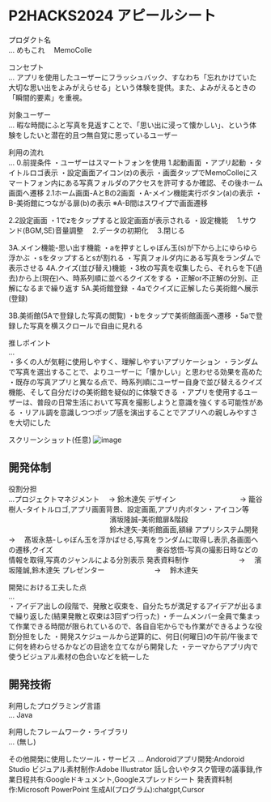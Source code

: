 # P2HACKS2024 アピールシート 

プロダクト名  
...
めもこれ　
MemoColle

コンセプト  
...  アプリを使用したユーザーにフラッシュバック、すなわち「忘れかけていた大切な思い出をよみがえらせる」という体験を提供。また、よみがえるときの「瞬間的要素」を重視。

対象ユーザー  
...  暇な時間にふと写真を見返すことで、「思い出に浸って懐かしい」、という体験をしたいと潜在的且つ無自覚に思っているユーザー

利用の流れ  
... 
0.前提条件
・ユーザーはスマートフォンを使用
1.起動画面
・アプリ起動
・タイトルロゴ表示
・設定画面アイコン(z)の表示
・画面タップでMemoColleにスマートフォン内にある写真フォルダのアクセスを許可するか確認、その後ホーム画面へ遷移
2.1ホーム画面-AとBの2画面
・A-メイン機能実行ボタン(a)の表示
・B-美術館につながる扉(b)の表示
※A-B間はスワイプで画面遷移

2.2設定画面
・1でzをタップすると設定画面が表示される
・設定機能
　1.サウンド(BGM,SE)音量調整
　2.データの初期化
　3.閉じる

3A.メイン機能-思い出す機能
・aを押すとしゃぼん玉(s)が下から上にゆらゆら浮かぶ
・sをタップするとsが割れる
・写真フォルダ内にある写真をランダムで表示させる
4A.クイズ(並び替え)機能
・3枚の写真を収集したら、それらを下(過去)から上(現在)へ、時系列順に並べるクイズをする
・正解or不正解の分別、正解になるまで繰り返す
5A.美術館登録
・4aでクイズに正解したら美術館へ展示(登録)

3B.美術館(5Aで登録した写真の閲覧)
・bをタップで美術館画面へ遷移
・5aで登録した写真を横スクロールで自由に見れる

推しポイント  
...  
・多くの人が気軽に使用しやすく、理解しやすいアプリケーション
・ランダムで写真を選出することで、よりユーザーに「懐かしい」と思わせる効果を高めた
・既存の写真アプリと異なる点で、時系列順にユーザー自身で並び替えるクイズ機能、そして自分だけの美術館を疑似的に体験できる
・アプリを使用するユーザーは、普段の日常生活において写真を撮影しようと意識を強くする可能性がある
・リアル調を意識しつつポップ感を演出することでアプリへの親しみやすさを大切にした

スクリーンショット(任意)
![image](https://github.com/user-attachments/assets/e0673f52-29a5-4500-9dbe-1948c42ba432)


## 開発体制  

役割分担  
...プロジェクトマネジメント　 →  鈴木達矢
   デザイン　　　　　　　　　→   籠谷樹人-タイトルロゴ,アプリ画面背景、設定画面,アプリ内ボタン・アイコン等
   　　　　　　　　　　　　　　  濱坂隆誠-美術館扉&階段
   　　　　　　　　　　　　　　  鈴木達矢-美術館画面,額縁
   アプリシステム開発　　　　→　 髙坂永慈-しゃぼん玉を浮かばせる,写真をランダムに取得し表示,各画面への遷移,クイズ
   　　　　　　　　　　　　　　  麥谷悠悟-写真の撮影日時などの情報を取得,写真のジャンルによる分別表示
   発表資料制作　　　　　　　→　 濱坂隆誠,鈴木達矢
   プレゼンター　　　　　　　→　 鈴木達矢
   
開発における工夫した点  
...  
・アイデア出しの段階で、発散と収束を、自分たちが満足するアイデアが出るまで繰り返した(結果発散と収束は3回ずつ行った)
・チームメンバー全員で集まって作業できる時間が限られているので、各自自宅からでも作業ができるような役割分担をした
・開発スケジュールから逆算的に、何日(何曜日)の午前/午後までに何を終わらせるかなどの目途を立てながら開発した
・テーマからアプリ内で使うビジュアル素材の色合いなどを統一した

## 開発技術 

利用したプログラミング言語  
...  Java

利用したフレームワーク・ライブラリ  
...  (無し)

その他開発に使用したツール・サービス
... 
Andoroidアプリ開発:Andoroid Studio
ビジュアル素材制作:Adobe Illustrator
話し合いやタスク管理の議事録,作業日程共有:Googleドキュメント,Googleスプレッドシート
発表資料制作:Microsoft PowerPoint 
生成AI(プログラム):chatgpt,Cursor

